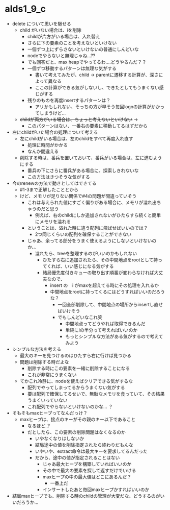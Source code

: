 # alds1_9_c

- delete について思いを馳せる
  - child がいない場合は、iを削除
    - childが片方がいる場合は、入れ替え
    - さらに下の要素のことを考えないといけない
    - 一個ずつ上にずらさないといけないの普通にしんどいな
    - nodeでやらないと無理じゃね...??
    - でも回答だと、max heapでやってるわ....どうやるんだ？？
    - 一個ずつ移動するパターンは無理な気がする
      - 書いて考えてみたが、child -> parentに遷移する計算が、深さによって異なる
      - ここの計算ができる気がしないし、できたとしてもうまくない感じがする
    - 残りのものを再度insertするパターンは？
      - アリかもしれない、そっちの方が早そう毎回lognの計算がかかってしまうけど...
  - ~~childが両方がいる場合は、ちょっと考えないといけない~~ -> 
    - このパターンはない、一番右の要素に移動してるはずだから
- 左にchildがいた場合の処理について考える
  - 左にchildがいる場合は、左のchildをすべて再度入れ直す
    - 処理に時間がかかる
    - なんか間違える
  - 削除する時は、番兵を置いておいて、番兵がいる場合は、左に進むようにする
    - 番兵の下にさらに番兵がある場合に、探索しきれないな
    - この方法はきつそうな気がする
- 今のrenewの方法で動きとしてはできてる
  - #1-3まで正解したこととから
  - けど、メモリが足りない関係で#4の問題が間違っていそう
    - これは与えられた値にすごく偏りがある場合に、メモリが溢れ出ちゃうのだと思う
      - 例えば、右のchildにしか追加されないがひたらすら続くと簡単にメモリを溢れる
    - ということは、溢れた時に違う配列に飛ばせばいいのでは？
      - 2つ同じくらいの配列を確保することができない
    - じゃあ、余ってる部分をうまく使えるようにしないといけないのか、、
      - 溢れたら、treeを整理するのがいいのかもしれない
        - ひたすら右に追加されたら、その中間地点をrootとして持ってくれば、いい感じになる気がする
        - 結局優先度付きキューの取り出す順番が変わらなければ大丈夫なので、
          - insert の　i がmaxを超えてる時にその処理を入れるか
          - 中間地点をrootに持ってくるにはどうすればいいのだろうな？
            - 一回全部削除して、中間地点の場所からinsertし直せばいけそう
            - でもしんどいなこれ笑
              - 中間地点ってどうやれば取得できるんだ
              - 単純にiの半分って考えればいいのか
              - もっとシンプルな方法がある気がするので考えてみよう
- シンプルな方法を考える
  - 最大のキーを見つけるのはひたすら右に行けば見つかる
  - 問題は削除する時だよな
    - 削除する時にこの要素を一緒に削除することになる
    - これが非常にうまくない
  - てかこれ冷静に、nodeを使えばクリアできる気がするな
    - 配列でやってしまってるからうまくない気がする
    - 要は配列で確保してるせいで、無駄なメモリを食っていて、その結果うまくいっていない
    - これ配列でやらないといけないのかな... ？
- そもそもmaxヒープってなんだっけ？
  - maxヒープは、接点のキーがその親のキー以下であること
    - なるほど..?
    - だとしたら、この要素の削除問題はなくなるのか
      - いやなくなりはしないか
      - 結局途中の値を削除指定されたら終わりだもんな
      - いやいや、extract命令は最大キーを要求してるんだった
      - だから、途中の値が指定されることはない
        - じゃあ最大ヒープを構築していればいいのか
        - その中で最大の要素を探して返すだけでいける
        - maxヒープの中の最大値はどこにあるんだ？
          - 一番上だ
        - インサートしたあと毎回maxヒープかすればいいのか
- 結局maxヒープでも、削除する時のchildの管理が大変だな、どうするのがいいだろうか...